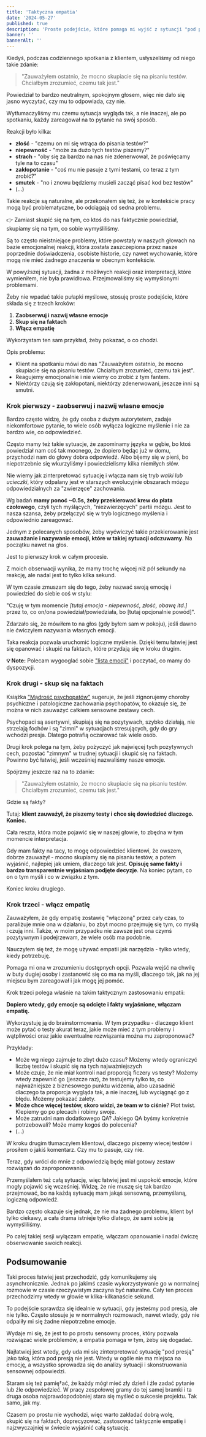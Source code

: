 ```yaml
---
title: 'Taktyczna empatia'
date: '2024-05-27'
published: true
description: 'Proste podejście, które pomaga mi wyjść z sytuacji "pod presją".'
banner: ''
bannerAlt: ''
---
```


Kiedyś, podczas codziennego spotkania z klientem, usłyszeliśmy od niego takie zdanie:

> "Zauważyłem ostatnio, że mocno skupiacie się na pisaniu testów. Chciałbym zrozumieć, czemu tak jest."

Powiedział to bardzo neutralnym, spokojnym głosem, więc nie dało się jasno wyczytać, czy mu to odpowiada, czy nie.

Wytłumaczyliśmy mu czemu sytuacja wygląda tak, a nie inaczej, ale po spotkaniu, każdy zareagował na to pytanie na swój sposób.

Reakcji było kilka:

- **złość** - "czemu on mi się wtrąca do pisania testów?"
- **niepewność** - "może za dużo tych testów piszemy?"
- **strach** - "oby się za bardzo na nas nie zdenerwował, że poświęcamy tyle na to czasu"
- **zakłopotanie** - "coś mu nie pasuje z tymi testami, co teraz z tym zrobić?"
- **smutek** - "no i znowu będziemy musieli zacząć pisać kod bez testów"
- (…)

Takie reakcje są naturalne, ale przekonałem się też, że w kontekście pracy mogą być problematyczne, bo odciągają od sedna problemu.

👉 Zamiast skupić się na tym, co ktoś do nas faktycznie powiedział, skupiamy się na tym, co sobie wymyśliliśmy.

Są to często nieistniejące problemy, które powstały w naszych głowach na bazie emocjonalnej reakcji, która została zaszczepiona przez nasze poprzednie doświadczenia, osobiste historie, czy nawet wychowanie, które mogą nie mieć żadnego znaczenia w obecnym kontekście.

W powyższej sytuacji, żadna z możliwych reakcji oraz interpretacji, które wymieniłem, nie była prawidłowa. Przejmowaliśmy się wymyślonymi problemami.

Żeby nie wpadać takie pułapki myślowe, stosuję proste podejście, które składa się z trzech kroków:

1. **Zaobserwuj i nazwij własne emocje**
2. **Skup się na faktach**
3. **Włącz empatię**

Wykorzystam ten sam przykład, żeby pokazać, o co chodzi.

Opis problemu:

- Klient na spotkaniu mówi do nas "Zauważyłem ostatnio, że mocno skupiacie się na pisaniu testów. Chciałbym zrozumieć, czemu tak jest".
- Reagujemy emocjonalnie i nie wiemy co zrobić z tym fantem.
- Niektórzy czują się zakłopotani, niektórzy zdenerwowani, jeszcze inni są smutni.

### Krok pierwszy - zaobserwuj i nazwij własne emocje

Bardzo często widzę, że gdy osoba z dużym autorytetem, zadaje niekomfortowe pytanie, to wiele osób wyłącza logiczne myślenie i nie za bardzo wie, co odpowiedzieć.

Często mamy też takie sytuacje, że zapominamy języka w gębie, bo ktoś powiedział nam coś tak mocnego, że dopiero będąc już w domu, przychodzi nam do głowy dobra odpowiedź. Albo bijemy się w pierś, bo niepotrzebnie się wkurzyliśmy i powiedzielismy kilka niemiłych słów.

Nie wiemy jak zinterpretować sytuację i włącza nam się tryb *walki lub ucieczki*, który odpalany jest w starszych ewolucyjnie obszarach mózgu odpowiedzialnych za "zwierzęce" zachowania.

Wg badań **mamy ponoć ~0.5s, żeby przekierować krew do płata czołowego**, czyli tych myślących, "niezwierzęcych" partii mózgu. Jest to nasza szansa, żeby przełączyć się w tryb logicznego myślenia i odpowiednio zareagować.

Jednym z polecanych sposobów, żeby wyćwiczyć takie przekierowanie jest **zauważanie i nazywanie emocji, które w takiej sytuacji odczuwamy**. Na początku nawet na głos.

Jest to pierwszy krok w całym procesie.

Z moich obserwacji wynika, że mamy trochę więcej niż pół sekundy na reakcję, ale nadal jest to tylko kilka sekund.

W tym czasie zmuszam się do tego, żeby nazwać swoją emocję i powiedzieć do siebie coś w stylu:

"Czuję w tym momencie *[tutaj emocja - niepewność, złość, obawę itd.]* przez to, co on/ona powiedział/powiedziała, bo [tutaj opcjonalnie powód]".

Zdarzało się, że mówiłem to na głos (gdy byłem sam w pokoju), jeśli dawno nie ćwiczyłem nazywania własnych emocji.

Taka reakcja pozwala uruchomić logiczne myślenie. Dzięki temu łatwiej jest się opanować i skupić na faktach, które przydają się w kroku drugim.

**💡 Note:** Polecam wygooglać sobie ["lista emocji"](https://www.google.com/search?q=lista+emocji) i poczytać, co mamy do dyspozycji.

### Krok drugi - skup się na faktach

Książka ["Mądrość psychopatów"](https://www.amazon.pl/M%C4%84DRO%C5%9A%C4%86-PSYCHOPAT%C3%93W-Dutton-Kevin/dp/8328729857/ref=sr_1_1?crid=792OYU75JX4B&dib=eyJ2IjoiMSJ9.y68XTYH8UWGDZ5oPhoJ5pkIPG4qK3O_TXEHfkP1xZ2mCPXZ7ittryaZIoK6OHUrhl_RAFxL4SGtFtcbvSUsab9deAjL2-qXPGqKyK7XB36Ru0o0v7QLzjQoHX5K5UAFtf34ZxDvNd2wCw66Adluxoej7CxPaMn8z10KF-iuSBSkjN9AGSVU49ye5bWIJFaTk.g3ZgpzhPateTib_XYI_vYUZ_ViSRL82uDn6uA731qP8&dib_tag=se&keywords=m%C4%85dro%C5%9B%C4%87+psychopat%C3%B3w&qid=1716826530&sprefix=m%C4%85dro%C5%9B%C4%87+psych%2Caps%2C111&sr=8-1) sugeruje, że jeśli zignorujemy choroby psychiczne i patologiczne zachowania psychopatów, to okazuje się, że można w nich zauważyć całkiem sensowne zestawy cech.

Psychopaci są asertywni, skupiają się na pozytywach, szybko działają, nie strzelają fochów i są "zimni" w sytuacjach stresujących, gdy do gry wchodzi presja. Dlatego potrafią oczarować tak wiele osób.

Drugi krok polega na tym, żeby pożyczyć jak najwięcej tych pozytywnych cech, pozostać "zimnym" w trudnej sytuacji i skupić się na faktach. Powinno być łatwiej, jeśli wcześniej nazwaliśmy nasze emocje.

Spójrzmy jeszcze raz na to zdanie:

> "Zauważyłem ostatnio, że mocno skupiacie się na pisaniu testów. Chciałbym zrozumieć, czemu tak jest."

Gdzie są fakty?

Tutaj: **klient zauważył, że piszemy testy i chce się dowiedzieć dlaczego. Koniec.**

Cała reszta, która może pojawić się w naszej głowie, to zbędna w tym momencie interpretacja.

Gdy mam fakty na tacy, to mogę odpowiedzieć klientowi, że owszem, dobrze zauważył - mocno skupiamy się na pisaniu testów, a potem wyjaśnić, najlepiej jak umiem, dlaczego tak jest. **Opisuję same fakty i bardzo transparentnie wyjaśniam podjęte decyzje**. Na koniec pytam, co on o tym myśli i co w związku z tym.

Koniec kroku drugiego.

### Krok trzeci - włącz empatię

Zauważyłem, że gdy empatię zostawię "włączoną" przez cały czas, to paraliżuje mnie ona w działaniu, bo zbyt mocno przejmuję się tym, co myślą i czują inni. Także, w moim przypadku nie zawsze jest ona czymś pozytywnym i podejrzewam, że wiele osób ma podobnie.

Nauczyłem się też, że mogę używać empatii jak narzędzia - tylko wtedy, kiedy potrzebuję.

Pomaga mi ona w zrozumieniu dostępnych opcji. Pozwala wejść na chwilę w buty dugiej osoby i zastanowić się co ma na myśli, dlaczego tak, jak na jej miejscu bym zareagował i jak mogę jej pomóc.

Krok trzeci polega właśnie na takim taktycznym zastosowaniu empatii:

**Dopiero wtedy, gdy emocje są odcięte i fakty wyjaśnione, włączam empatię.**

Wykorzystuję ją do brainstormowania. W tym przypadku - dlaczego klient może pytać o testy akurat teraz, jakie może mieć z tym problemy i wątpliwości oraz jakie ewentualne rozwiązania można mu zaproponować?

Przykłady:

- Może wg niego zajmuje to zbyt dużo czasu? Możemy wtedy ograniczyć liczbę testów i skupić się na tych najważniejszych
- Może czuje, że nie miał kontroli nad proporcją ficzery vs testy? Możemy wtedy zapewnić go (jeszcze raz), że testujemy tylko to, co najważniejsze z biznesowego punktu widzenia, albo uzasadnić dlaczego ta proporcja wygląda tak, a nie inaczej, lub wyciągnąć go z błędu. Możemy pokazać zalety.
- **Może chce więcej testów, skoro widzi, że team w to ciśnie**? Plot twist. Klepiemy go po plecach i robimy swoje.
- Może zatrudni nam dodatkowego QA? Jakiego QA byśmy konkretnie potrzebowali? Może mamy kogoś do polecenia?
- (...)

W kroku drugim tłumaczyłem klientowi, dlaczego piszemy wiecej testów i prosiłem o jakiś komentarz. Czy mu to pasuje, czy nie.

Teraz, gdy wróci do mnie z odpowiedzią będę miał gotowy zestaw rozwiązań do zaproponowania.

Przemyślałem też całą sytuację, więc łatwiej jest mi uspokoić emocje, które mogły pojawić się wcześniej. Widzę, że nie muszę się tak bardzo przejmować, bo na każdą sytuację mam jakąś sensowną, przemyślaną, logiczną odpowiedź.

Bardzo często okazuje się jednak, że nie ma żadnego problemu, klient był tylko ciekawy, a cała drama istnieje tylko dlatego, że sami sobie ją wymyśliliśmy.

Po całej takiej sesji wyłączam empatię, włączam opanowanie i nadal ćwiczę obserwowanie swoich reakcji.

## Podsumowanie

Taki proces łatwiej jest przechodzić, gdy komunikujemy się asynchronicznie. Jednak po jakimś czasie wykorzystywanie go w normalnej rozmowie w czasie rzeczywistym zaczyna być naturalne. Cały ten proces przechodzimy wtedy w głowie w klika-kilkanaście sekund.

To podejście sprawdza się idealnie w sytuacji, gdy jesteśmy pod presją, ale nie tylko. Często stosuje je w normalnych rozmowach, nawet wtedy, gdy nie odpaliły mi się żadne niepotrzebne emocje.

Wydaje mi się, że jest to po prostu sensowny proces, który pozwala rozwiązać wiele problemów, a empatia pomaga w tym, żeby się dogadać.

Najłatwiej jest wtedy, gdy uda mi się zinterpretować sytuację "pod presją" jako taką, która pod presją nie jest. Wtedy w ogóle nie ma miejsca na emocję, a wszystko sprowadza się do analizy sytuacji i skonstruowania sensownej odpowiedzi.

Staram się też pamię†ać, że każdy mógł mieć zły dzień i źle zadać pytanie lub źle odpowiedzieć. W pracy zespołowej gramy do tej samej bramki i ta druga osoba najprawdopodobniej stara się myśleć o sukcesie projektu. Tak samo, jak my.

Czasem po prostu nie wychodzi, więc warto zakładać dobrą wolę, skupić się na faktach, doprecyzować, zastosować taktycznie empatię i najzwyczajniej w świecie wyjaśnić całą sytuację.
